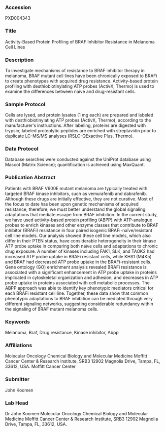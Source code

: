 ### Accession
PXD004343

### Title
Activity-Based Protein Profiling of BRAF Inhibitor Resistance in Melanoma Cell Lines

### Description
To investigate mechanisms of resistance to BRAF inhibitor therapy in melanoma, BRAF mutant cell lines have been chronically exposed to BRAFi to create phenotypes with acquired drug resistance.  Activity-based protein profiling with desthiobiotinylating ATP probes (ActivX, Thermo) is used to examine the differences between naive and drug-resistant cells.

### Sample Protocol
Cells are lysed, and protein lysates (1 mg each) are prepared and labeled with desthiobiotinylating ATP probes (ActivX, Thermo), according to the manufacturer's instructions.  After labeling, proteins are digested with trypsin; labeled proteolytic peptides are enriched with streptavidin prior to duplicate LC-MS/MS analyses (RSLC-QExactive Plus, Thermo).

### Data Protocol
Database searches were conducted against the UniProt database using Mascot (Matrix Science); quantification is achieved using MaxQuant.

### Publication Abstract
Patients with BRAF V600E mutant melanoma are typically treated with targeted BRAF kinase inhibitors, such as vemurafenib and dabrafenib. Although these drugs are initially effective, they are not curative. Most of the focus to date has been upon genetic mechanisms of acquired resistance; therefore, we must better understand the global signaling adaptations that mediate escape from BRAF inhibition. In the current study, we have used activity-based protein profiling (ABPP) with ATP-analogue probes to enrich kinases and other enzyme classes that contribute to BRAF inhibitor (BRAFi) resistance in four paired isogenic BRAFi-na&#xef;ve/resistant cell line models. Our analysis showed these cell line models, which also differ in their PTEN status, have considerable heterogeneity in their kinase ATP probe uptake in comparing both na&#xef;ve cells and adaptations to chronic drug exposure. A number of kinases including FAK1, SLK, and TAOK2 had increased ATP probe uptake in BRAFi resistant cells, while KHS1 (M4K5) and BRAF had decreased ATP probe uptake in the BRAFi-resistant cells. Gene ontology (GO) enrichment analysis revealed BRAFi resistance is associated with a significant enhancement in ATP probe uptake in proteins implicated in cytoskeletal organization and adhesion, and decreases in ATP probe uptake in proteins associated with cell metabolic processes. The ABPP approach was able to identify key phenotypic mediators critical for each BRAFi resistant cell line. Together, these data show that common phenotypic adaptations to BRAF inhibition can be mediated through very different signaling networks, suggesting considerable redundancy within the signaling of BRAF mutant melanoma cells.

### Keywords
Melanoma, Braf, Drug resistance, Kinase inhibitor, Abpp

### Affiliations
Molecular Oncology Chemical Biology and Molecular Medicine Moffitt Cancer Center & Research Institute, SRB3 12902 Magnolia Drive, Tampa, FL, 33612, USA.
Moffitt Cancer Center

### Submitter
John Koomen

### Lab Head
Dr John Koomen
Molecular Oncology Chemical Biology and Molecular Medicine Moffitt Cancer Center & Research Institute, SRB3 12902 Magnolia Drive, Tampa, FL, 33612, USA.


